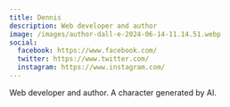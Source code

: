 ```yaml
---
title: Dennis
description: Web developer and author
image: /images/author-dall·e-2024-06-14-11.14.51.webp
social:
  facebook: https://www.facebook.com/
  twitter: https://www.twitter.com/
  instagram: https://www.instagram.com/
---
```

Web developer and author. A character generated by AI.
